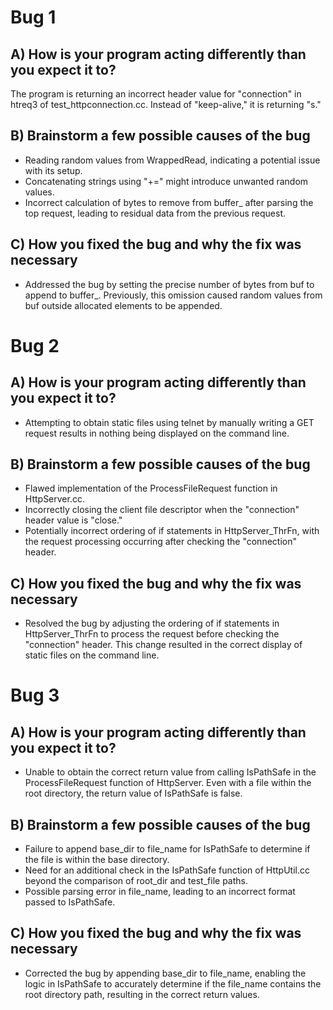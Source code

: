 # Bug 1

## A) How is your program acting differently than you expect it to?
The program is returning an incorrect header value for "connection" in htreq3 of test_httpconnection.cc. Instead of "keep-alive," it is returning "s."

## B) Brainstorm a few possible causes of the bug
- Reading random values from WrappedRead, indicating a potential issue with its setup.
- Concatenating strings using "+=" might introduce unwanted random values.
- Incorrect calculation of bytes to remove from buffer_ after parsing the top request, leading to residual data from the previous request.

## C) How you fixed the bug and why the fix was necessary
- Addressed the bug by setting the precise number of bytes from buf to append to buffer_. Previously, this omission caused random values from buf outside allocated elements to be appended.


# Bug 2

## A) How is your program acting differently than you expect it to?
- Attempting to obtain static files using telnet by manually writing a GET request results in nothing being displayed on the command line.

## B) Brainstorm a few possible causes of the bug
- Flawed implementation of the ProcessFileRequest function in HttpServer.cc.
- Incorrectly closing the client file descriptor when the "connection" header value is "close."
- Potentially incorrect ordering of if statements in HttpServer_ThrFn, with the request processing occurring after checking the "connection" header.

## C) How you fixed the bug and why the fix was necessary
- Resolved the bug by adjusting the ordering of if statements in HttpServer_ThrFn to process the request before checking the "connection" header. This change resulted in the correct display of static files on the command line.


# Bug 3

## A) How is your program acting differently than you expect it to?
- Unable to obtain the correct return value from calling IsPathSafe in the ProcessFileRequest function of HttpServer. Even with a file within the root directory, the return value of IsPathSafe is false.

## B) Brainstorm a few possible causes of the bug
- Failure to append base_dir to file_name for IsPathSafe to determine if the file is within the base directory.
- Need for an additional check in the IsPathSafe function of HttpUtil.cc beyond the comparison of root_dir and test_file paths.
- Possible parsing error in file_name, leading to an incorrect format passed to IsPathSafe.

## C) How you fixed the bug and why the fix was necessary
- Corrected the bug by appending base_dir to file_name, enabling the logic in IsPathSafe to accurately determine if the file_name contains the root directory path, resulting in the correct return values.
